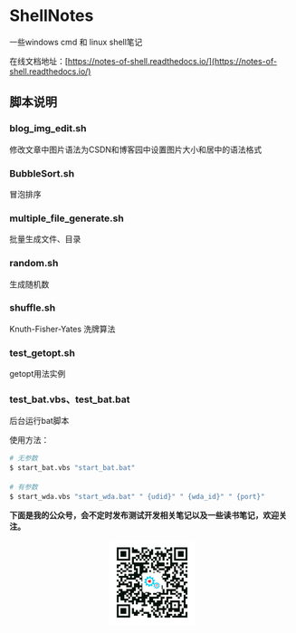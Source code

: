 # ShellNotes
一些windows cmd 和 linux shell笔记

在线文档地址：[https://notes-of-shell.readthedocs.io/](https://notes-of-shell.readthedocs.io/)

## 脚本说明
### blog_img_edit.sh
修改文章中图片语法为CSDN和博客园中设置图片大小和居中的语法格式

### BubbleSort.sh
冒泡排序

### multiple_file_generate.sh
批量生成文件、目录

### random.sh
生成随机数

### shuffle.sh
Knuth-Fisher-Yates 洗牌算法

### test_getopt.sh
getopt用法实例

### test_bat.vbs、test_bat.bat
后台运行bat脚本

使用方法：
```bash
# 无参数
$ start_bat.vbs "start_bat.bat"

# 有参数
$ start_wda.vbs "start_wda.bat" " {udid}" " {wda_id}" " {port}"
```

**下面是我的公众号，会不定时发布测试开发相关笔记以及一些读书笔记，欢迎关注。**

<p align="center">
  <a><img src="img\wechat.png" alt="微信公众号" width="30%" height="30%" ></a>
</p>


